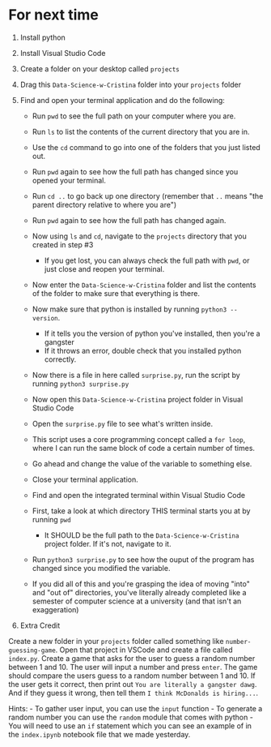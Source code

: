 # For next time

1. Install python
2. Install Visual Studio Code
3. Create a folder on your desktop called `projects`
4. Drag this `Data-Science-w-Cristina` folder into your `projects` folder
5. Find and open your terminal application and do the following:
    - Run `pwd` to see the full path on your computer where you are.
    - Run `ls` to list the contents of the current directory that you are in.
    - Use the `cd` command to go into one of the folders that you just listed out.
    - Run `pwd` again to see how the full path has changed since you opened your terminal.
    - Run `cd ..` to go back up one directory (remember that `..` means "the parent directory relative to where you are")
    - Run `pwd` again to see how the full path has changed again.

    - Now using `ls` and `cd`, navigate to the `projects` directory that you created in step #3
        - If you get lost, you can always check the full path with `pwd`, or just close and reopen your terminal.
    - Now enter the `Data-Science-w-Cristina` folder and list the contents of the folder to make sure that everything is there.

    - Now make sure that python is installed by running `python3 --version`.
        - If it tells you the version of python you've installed, then you're a gangster
        - If it throws an error, double check that you installed python correctly.

    - Now there is a file in here called `surprise.py`, run the script by running `python3 surprise.py`
    - Now open this `Data-Science-w-Cristina` project folder in Visual Studio Code
    - Open the `surprise.py` file to see what's written inside.
    - This script uses a core programming concept called a `for loop`, where I can run the same block of code
        a certain number of times.
    - Go ahead and change the value of the variable to something else.
    - Close your terminal application.
    - Find and open the integrated terminal within Visual Studio Code
    - First, take a look at which directory THIS terminal starts you at by running `pwd`
        - It SHOULD be the full path to the `Data-Science-w-Cristina` project folder. If it's not, navigate to it.
    - Run `python3 surprise.py` to see how the ouput of the program has changed since you modified the variable.    

    - If you did all of this and you're grasping the idea of moving "into" and "out of" directories, you've literally
        already completed like a semester of computer science at a university (and that isn't an exaggeration)

6. Extra Credit

Create a new folder in your `projects` folder called something like `number-guessing-game`.
Open that project in VSCode and create a file called `index.py`. Create a game that asks for the user to guess
a random number between 1 and 10. The user will input a number and press `enter`. The game should compare the
users guess to a random number between 1 and 10. If the user gets it correct, then print out `You are literally a gangster dawg`.
And if they guess it wrong, then tell them `I think McDonalds is hiring...`.

Hints:
    - To gather user input, you can use the `input` function
    - To generate a random number you can use the `random` module that comes with python
    - You will need to use an `if` statement which you can see an example of in the `index.ipynb` notebook file that we made yesterday.